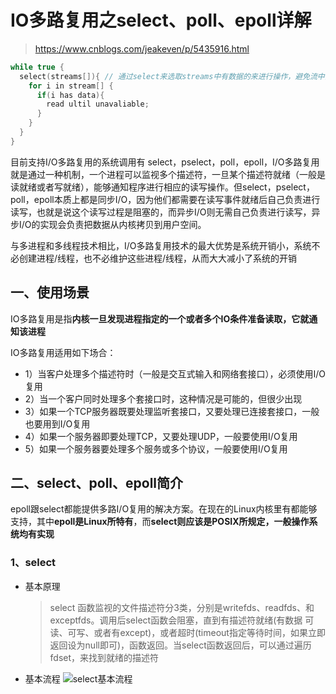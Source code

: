 # IO多路复用之select、poll、epoll详解

> https://www.cnblogs.com/jeakeven/p/5435916.html

```c
while true {
  select(streams[]){ // 通过select来选取streams中有数据的来进行操作，避免流中没有数据时浪费CPU
    for i in stream[] {
      if(i has data){
        read ultil unavaliable;
      }
    }
  }
}
```

目前支持I/O多路复用的系统调用有 select，pselect，poll，epoll，I/O多路复用就是通过一种机制，一个进程可以监视多个描述符，一旦某个描述符就绪（一般是读就绪或者写就绪），能够通知程序进行相应的读写操作。但select，pselect，poll，epoll本质上都是同步I/O，因为他们都需要在读写事件就绪后自己负责进行读写，也就是说这个读写过程是阻塞的，而异步I/O则无需自己负责进行读写，异步I/O的实现会负责把数据从内核拷贝到用户空间。

与多进程和多线程技术相比，I/O多路复用技术的最大优势是系统开销小，系统不必创建进程/线程，也不必维护这些进程/线程，从而大大减小了系统的开销

## 一、使用场景

IO多路复用是指**内核一旦发现进程指定的一个或者多个IO条件准备读取，它就通知该进程**

IO多路复用适用如下场合：
+ 1）当客户处理多个描述符时（一般是交互式输入和网络套接口），必须使用I/O复用
+ 2）当一个客户同时处理多个套接口时，这种情况是可能的，但很少出现
+ 3）如果一个TCP服务器既要处理监听套接口，又要处理已连接套接口，一般也要用到I/O复用
+ 4）如果一个服务器即要处理TCP，又要处理UDP，一般要使用I/O复用
+ 5）如果一个服务器要处理多个服务或多个协议，一般要使用I/O复用

## 二、select、poll、epoll简介

epoll跟select都能提供多路I/O复用的解决方案。在现在的Linux内核里有都能够支持，其中**epoll是Linux所特有**，而**select则应该是POSIX所规定，一般操作系统均有实现**

### 1、select

+ 基本原理
  > select 函数监视的文件描述符分3类，分别是writefds、readfds、和exceptfds。调用后select函数会阻塞，直到有描述符就绪(有数据 可读、可写、或者有except)，或者超时(timeout指定等待时间，如果立即返回设为null即可)，函数返回。当select函数返回后，可以通过遍历fdset，来找到就绪的描述符
  
+ 基本流程
  ![select基本流程](https://images2015.cnblogs.com/blog/667911/201604/667911-20160426172125064-1263315531.png)
